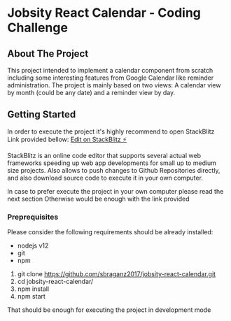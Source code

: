 # Jobsity React Calendar - Coding Challenge

## About The Project
This project intended to implement a calendar component from scratch including 
some interesting features from Google Calendar like reminder administration. 
The project is mainly based on two views: A calendar view by month (could be any date)
and a reminder view by day. 

## Getting Started
In order to execute the project it's highly recommend to open StackBlitz Link provided bellow:
[Edit on StackBlitz ⚡️](https://stackblitz.com/edit/react-v9k6je)

StackBlitz is an online code editor that supports several actual web frameworks speeding up
web app developments for small up to medium size projects. Also allows to push changes to Github
Repositories directly, and also download source code to execute it in your own computer. 

In case to prefer execute the project in your own computer please read the next section
Otherwise would be enough with the link provided

### Preprequisites
Please consider the following requirements should be already installed:

- nodejs v12
- git
- npm

1. git clone https://github.com/sbraganz2017/jobsity-react-calendar.git
2. cd jobsity-react-calendar/
3. npm install
4. npm start

That should be enough for executing the project in development mode
